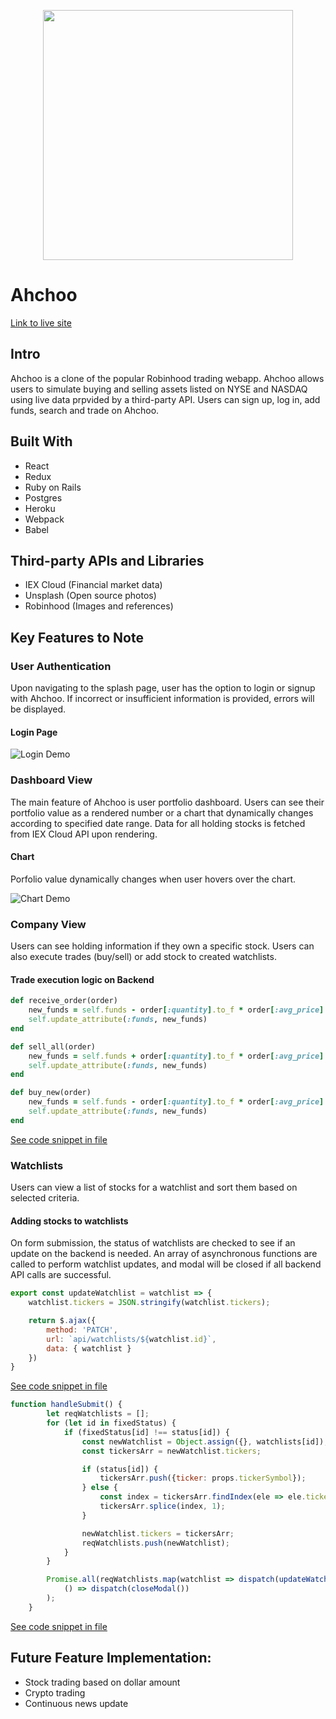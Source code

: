 <p align="center"><a href="#" target="_blank"><img src="https://i.imgur.com/eIHy8c2.png" width="400"></a></p>

# Ahchoo

[Link to live site](https://ahchoo.herokuapp.com)

## Intro
Ahchoo is a clone of the popular Robinhood trading webapp. Ahchoo allows users to simulate buying and selling assets listed on NYSE and NASDAQ using live data prpvided by a third-party API. Users can sign up, log in, add funds, search and trade on Ahchoo.

## Built With
* React
* Redux
* Ruby on Rails
* Postgres
* Heroku
* Webpack
* Babel

## Third-party APIs and Libraries
* IEX Cloud (Financial market data)
* Unsplash (Open source photos)
* Robinhood (Images and references)

## Key Features to Note

### User Authentication
Upon navigating to the splash page, user has the option to login or signup with Ahchoo. If incorrect or insufficient information is provided, errors will be displayed.

#### Login Page
![Login Demo](https://media.giphy.com/media/pjYxbsdGE7cZLmkWRT/giphy.gif)

### Dashboard View
The main feature of Ahchoo is user portfolio dashboard. Users can see their portfolio value as a rendered number or a chart that dynamically changes according to specified date range. Data for all holding stocks is fetched from IEX Cloud API upon rendering.

#### Chart
Porfolio value dynamically changes when user hovers over the chart.

![Chart Demo](https://media.giphy.com/media/xfQGchZSnsyppcS019/giphy.gif)

### Company View
Users can see holding information if they own a specific stock. Users can also execute trades (buy/sell) or add stock to created watchlists.

#### Trade execution logic on Backend

```ruby
def receive_order(order)
    new_funds = self.funds - order[:quantity].to_f * order[:avg_price].to_f
    self.update_attribute(:funds, new_funds)
end

def sell_all(order)
    new_funds = self.funds + order[:quantity].to_f * order[:avg_price].to_f
    self.update_attribute(:funds, new_funds)
end

def buy_new(order)
    new_funds = self.funds - order[:quantity].to_f * order[:avg_price].to_f
    self.update_attribute(:funds, new_funds)
end
```
[See code snippet in file](https://github.com/kevinxmao/Ahchoo/blob/a3d85ef1e9b375a53e8a332b913131ddc077e15c/app/models/user.rb#L60-L73)

### Watchlists
Users can view a list of stocks for a watchlist and sort them based on selected criteria.

#### Adding stocks to watchlists
On form submission, the status of watchlists are checked to see if an update on the backend is needed. An array of asynchronous functions are called to perform watchlist updates, and modal will be closed if all backend API calls are successful.

```javascript
export const updateWatchlist = watchlist => {
    watchlist.tickers = JSON.stringify(watchlist.tickers);

    return $.ajax({
        method: 'PATCH',
        url: `api/watchlists/${watchlist.id}`,
        data: { watchlist }
    })
}
```
[See code snippet in file](https://github.com/kevinxmao/Ahchoo/blob/dad471dd14303bd7e36b4f4cba81ba0651656970/frontend/util/watchlists/watchlists_api_util.js#L23-L31)

```javascript
function handleSubmit() {
        let reqWatchlists = [];
        for (let id in fixedStatus) {
            if (fixedStatus[id] !== status[id]) {
                const newWatchlist = Object.assign({}, watchlists[id]);
                const tickersArr = newWatchlist.tickers;

                if (status[id]) {
                    tickersArr.push({ticker: props.tickerSymbol});
                } else {
                    const index = tickersArr.findIndex(ele => ele.ticker === props.tickerSymbol);
                    tickersArr.splice(index, 1);
                }

                newWatchlist.tickers = tickersArr;
                reqWatchlists.push(newWatchlist);
            }
        }

        Promise.all(reqWatchlists.map(watchlist => dispatch(updateWatchlist(watchlist)))).then(
            () => dispatch(closeModal())
        );
    }
```
[See code snippet in file](https://github.com/kevinxmao/Ahchoo/blob/dad471dd14303bd7e36b4f4cba81ba0651656970/frontend/components/auth/watchlist/watchlist_modal/add_to_lists_form.jsx#L27-L52)

## Future Feature Implementation:
- Stock trading based on dollar amount
- Crypto trading
- Continuous news update
